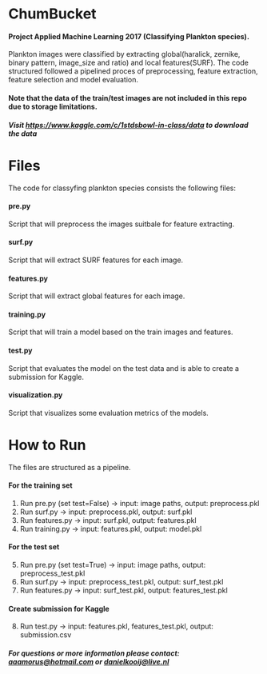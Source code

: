 # ChumBucket
#### Project Applied Machine Learning 2017 (Classifying Plankton species). 
Plankton images were classified by extracting global(haralick, zernike, binary pattern, image_size and ratio) and local features(SURF). The code structured followed a pipelined proces of preprocessing, feature extraction, feature selection and model evaluation.
#### Note that the data of the train/test images are not included in this repo due to storage limitations.
##### Visit https://www.kaggle.com/c/1stdsbowl-in-class/data to download the data

# Files
The code for classyfing plankton species consists the following files:

#### pre.py
Script that will preprocess the images suitbale for feature extracting. 

#### surf.py
Script that will extract SURF features for each image.

#### features.py
Script that will extract global features for each image.

#### training.py
Script that will train a model based on the train images and features.

#### test.py
Script that evaluates the model on the test data and is able to create a submission for Kaggle.

#### visualization.py
Script that visualizes some evaluation metrics of the models. 


# How to Run
The files are structured as a pipeline.

#### For the training set
1. Run pre.py (set test=False) 	-> 	input: image paths, output: preprocess.pkl 
2. Run surf.py 			-> 	input: preprocess.pkl, output: surf.pkl 
3. Run features.py 		-> 	input: surf.pkl, output: features.pkl 
4. Run training.py 		->	input: features.pkl, output: model.pkl
 

#### For the test set

5. Run pre.py (set test=True) 	-> 	input: image paths, output: preprocess_test.pkl 
6. Run surf.py 			-> 	input: preprocess_test.pkl, output: surf_test.pkl 
7. Run features.py 		-> 	input: surf_test.pkl, output: features_test.pkl 

#### Create submission for Kaggle
8. Run test.py			-> 	input: features.pkl, features_test.pkl, output: submission.csv

##### For questions or more information please contact: aaamorus@hotmail.com or danielkooij@live.nl
